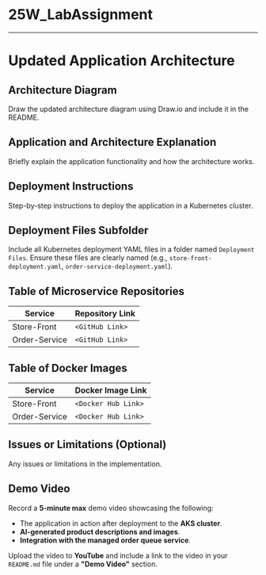 # 25W_LabAssignment

---

# Updated Application Architecture

## Architecture Diagram
Draw the updated architecture diagram using Draw.io and include it in the README.

## Application and Architecture Explanation
Briefly explain the application functionality and how the architecture works.

## Deployment Instructions
Step-by-step instructions to deploy the application in a Kubernetes cluster.

## Deployment Files Subfolder
Include all Kubernetes deployment YAML files in a folder named `Deployment Files`.
Ensure these files are clearly named (e.g., `store-front-deployment.yaml`, `order-service-deployment.yaml`).

## Table of Microservice Repositories
| Service        | Repository Link |
|---------------|----------------|
| Store-Front   | `<GitHub Link>`   |
| Order-Service | `<GitHub Link>`   |

## Table of Docker Images
| Service        | Docker Image Link |
|---------------|------------------|
| Store-Front   | `<Docker Hub Link>` |
| Order-Service | `<Docker Hub Link>` |

## Issues or Limitations (Optional)
Any issues or limitations in the implementation.

## Demo Video
Record a **5-minute max** demo video showcasing the following:

- The application in action after deployment to the **AKS cluster**.
- **AI-generated product descriptions and images**.
- **Integration with the managed order queue service**.

Upload the video to **YouTube** and include a link to the video in your `README.md` file under a **"Demo Video"** section.
